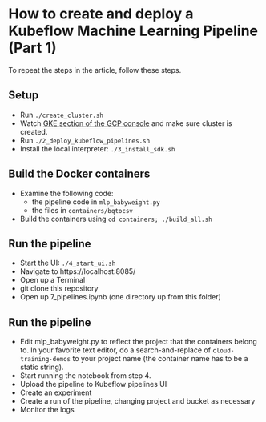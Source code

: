 # How to create and deploy a Kubeflow Machine Learning Pipeline (Part 1)

To repeat the steps in the article, follow these steps.

## Setup
* Run `./create_cluster.sh`
* Watch [GKE section of the GCP console](https://console.cloud.google.com/kubernetes) and make sure cluster is created.
* Run `./2_deploy_kubeflow_pipelines.sh`
* Install the local interpreter: `./3_install_sdk.sh`

## Build the Docker containers
* Examine the following code:
  * the pipeline code in `mlp_babyweight.py`
  * the files in `containers/bqtocsv`
* Build the containers using `cd containers; ./build_all.sh`
   
## Run the pipeline
* Start the UI: `./4_start_ui.sh`
* Navigate to https://localhost:8085/
* Open up a Terminal
* git clone this repository
* Open up 7_pipelines.ipynb (one directory up from this folder)

## Run the pipeline
* Edit mlp_babyweight.py to reflect the project that the containers belong to. In your favorite text editor, do a search-and-replace of `cloud-training-demos` to your project name (the container name has to be a static string).
* Start running the notebook from step 4.
* Upload the pipeline to Kubeflow pipelines UI
* Create an experiment
* Create a run of the pipeline, changing project and bucket as necessary
* Monitor the logs
